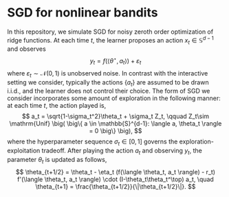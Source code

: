 # SGD for nonlinear bandits
In this repository, we simulate SGD for noisy zeroth order optimization of ridge functions.
At each time $t$, the learner proposes an action $x_t \in \mathbb{S}^{d-1}$ and observes
$$y_t = f(\langle \theta^\star, a_t \rangle) + \varepsilon_t$$
where $\varepsilon_t \sim \mathcal{N} (0,1)$ is unobserved noise. In contrast with the interactive setting we consider, typically the actions $\{ a_t \}$ are assumed to be drawn i.i.d., and the learner does not control their choice. The form of SGD we consider incorporates some amount of exploration in the following manner: at each time $t$, the action played is,
$$
a_t = \sqrt{1-\sigma_t^2}\theta_t + \sigma_t Z_t, \qquad Z_t\sim \mathrm{Unif} \big( \big\{ a \in \mathbb{S}^{d-1}: \langle a, \theta_t \rangle = 0 \big\} \big),
$$
where the hyperparameter sequence $\sigma_t\in [0,1]$ governs the exploration-exploitation tradeoff. After playing the action $a_t$ and observing $y_t$, the parameter $\theta_t$ is updated as follows,
$$
\theta_{t+1/2} = \theta_t - \eta_t (f(\langle \theta_t, a_t \rangle) - r_t) f'(\langle \theta_t, a_t \rangle) \cdot (I-\theta_t\theta_t^\top) a_t, \quad \theta_{t+1} = \frac{\theta_{t+1/2}}{\|\theta_{t+1/2}\|}. 
$$